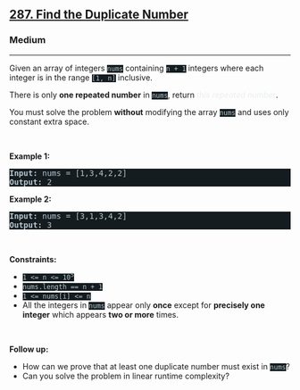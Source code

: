 <h2><a href="https://leetcode.com/problems/find-the-duplicate-number/">287. Find the Duplicate Number</a></h2><h3>Medium</h3><hr><div><p>Given an array of integers <code style="background-color: rgb(20, 28, 32) !important; color: rgb(183, 198, 205) !important;">nums</code> containing&nbsp;<code style="background-color: rgb(20, 28, 32) !important; color: rgb(183, 198, 205) !important;">n + 1</code> integers where each integer is in the range <code style="background-color: rgb(20, 28, 32) !important; color: rgb(183, 198, 205) !important;">[1, n]</code> inclusive.</p>

<p>There is only <strong>one repeated number</strong> in <code style="background-color: rgb(20, 28, 32) !important; color: rgb(183, 198, 205) !important;">nums</code>, return <em style="color: rgb(234, 238, 241) !important;">this&nbsp;repeated&nbsp;number</em>.</p>

<p>You must solve the problem <strong>without</strong> modifying the array <code style="background-color: rgb(20, 28, 32) !important; color: rgb(183, 198, 205) !important;">nums</code>&nbsp;and uses only constant extra space.</p>

<p>&nbsp;</p>
<p><strong class="example">Example 1:</strong></p>

<pre style="background-color: rgb(20, 28, 32) !important; color: rgb(183, 198, 206) !important;"><strong>Input:</strong> nums = [1,3,4,2,2]
<strong>Output:</strong> 2
</pre>

<p><strong class="example">Example 2:</strong></p>

<pre style="background-color: rgb(20, 28, 32) !important; color: rgb(183, 198, 206) !important;"><strong>Input:</strong> nums = [3,1,3,4,2]
<strong>Output:</strong> 3
</pre>

<p>&nbsp;</p>
<p><strong>Constraints:</strong></p>

<ul>
	<li><code style="background-color: rgb(20, 28, 32) !important; color: rgb(183, 198, 205) !important;">1 &lt;= n &lt;= 10<sup>5</sup></code></li>
	<li><code style="background-color: rgb(20, 28, 32) !important; color: rgb(183, 198, 205) !important;">nums.length == n + 1</code></li>
	<li><code style="background-color: rgb(20, 28, 32) !important; color: rgb(183, 198, 205) !important;">1 &lt;= nums[i] &lt;= n</code></li>
	<li>All the integers in <code style="background-color: rgb(20, 28, 32) !important; color: rgb(183, 198, 205) !important;">nums</code> appear only <strong>once</strong> except for <strong>precisely one integer</strong> which appears <strong>two or more</strong> times.</li>
</ul>

<p>&nbsp;</p>
<p><b>Follow up:</b></p>

<ul>
	<li>How can we prove that at least one duplicate number must exist in <code style="background-color: rgb(20, 28, 32) !important; color: rgb(183, 198, 205) !important;">nums</code>?</li>
	<li>Can you solve the problem in linear runtime complexity?</li>
</ul>
</div>
